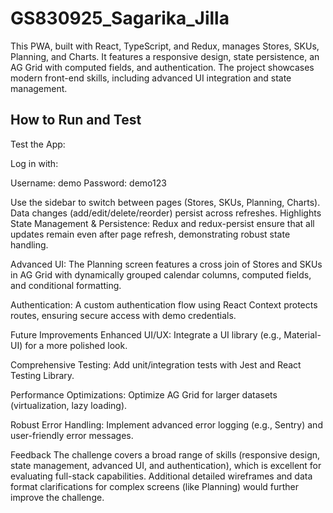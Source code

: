 # GS830925_Sagarika_Jilla
This PWA, built with React, TypeScript, and Redux, manages Stores, SKUs, Planning, and Charts. It features a responsive design, state persistence, an AG Grid with computed fields, and authentication. The project showcases modern front-end skills, including advanced UI integration and state management.
## How to Run and Test

Test the App:

Log in with:

Username: demo  Password: demo123

Use the sidebar to switch between pages (Stores, SKUs, Planning, Charts).
Data changes (add/edit/delete/reorder) persist across refreshes.
Highlights
State Management & Persistence:
Redux and redux-persist ensure that all updates remain even after page refresh, demonstrating robust state handling.

Advanced UI:
The Planning screen features a cross join of Stores and SKUs in AG Grid with dynamically grouped calendar columns, computed fields, and conditional formatting.

Authentication:
A custom authentication flow using React Context protects routes, ensuring secure access with demo credentials.

Future Improvements
Enhanced UI/UX:
Integrate a UI library (e.g., Material-UI) for a more polished look.

Comprehensive Testing:
Add unit/integration tests with Jest and React Testing Library.

Performance Optimizations:
Optimize AG Grid for larger datasets (virtualization, lazy loading).

Robust Error Handling:
Implement advanced error logging (e.g., Sentry) and user-friendly error messages.

Feedback
The challenge covers a broad range of skills (responsive design, state management, advanced UI, and authentication), which is excellent for evaluating full-stack capabilities.
Additional detailed wireframes and data format clarifications for complex screens (like Planning) would further improve the challenge.



